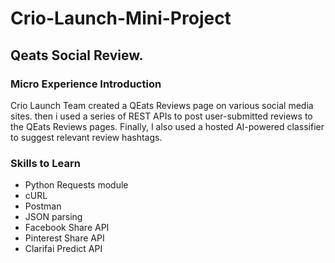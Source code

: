 # Crio-Launch-Mini-Project
## Qeats Social Review.
### Micro Experience Introduction
Crio Launch Team created a QEats Reviews page on various social media sites.
then i used a series of REST APIs to post user-submitted reviews to the QEats Reviews pages.
Finally, I also used a hosted AI-powered classifier to suggest relevant review hashtags.

### Skills to Learn
* Python Requests module
* cURL
* Postman
* JSON parsing
* Facebook Share API
* Pinterest Share API
* Clarifai Predict API
